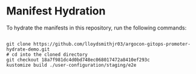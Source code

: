 
# Manifest Hydration

To hydrate the manifests in this repository, run the following commands:

```shell

git clone https://github.com/lloydsmithjr03/argocon-gitops-promoter-hydrate-demo.git
# cd into the cloned directory
git checkout 18a7f981dc4d0bd748ec068017472a8410ef293c
kustomize build ./user-configuration/staging/e2e
```